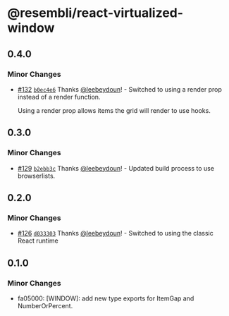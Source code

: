 # @resembli/react-virtualized-window

## 0.4.0

### Minor Changes

- [#132](https://github.com/Resembli/ui/pull/132) [`b0ec4e6`](https://github.com/Resembli/ui/commit/b0ec4e69c5f328223fe4d7f120dcb7a211c5a528) Thanks [@leebeydoun](https://github.com/leebeydoun)! - Switched to using a render prop instead of a render function.

  Using a render prop allows items the grid will render to use hooks.

## 0.3.0

### Minor Changes

- [#129](https://github.com/Resembli/ui/pull/129) [`b2ebb3c`](https://github.com/Resembli/ui/commit/b2ebb3cf1c6b297fc628157fabb1c16107a29929) Thanks [@leebeydoun](https://github.com/leebeydoun)! - Updated build process to use browserlists.

## 0.2.0

### Minor Changes

- [#126](https://github.com/Resembli/ui/pull/126) [`d033303`](https://github.com/Resembli/ui/commit/d0333031800f24050dee83a9c1eefb0651e037c8) Thanks [@leebeydoun](https://github.com/leebeydoun)! - Switched to using the classic React runtime

## 0.1.0

### Minor Changes

- fa05000: [WINDOW]: add new type exports for ItemGap and NumberOrPercent.

